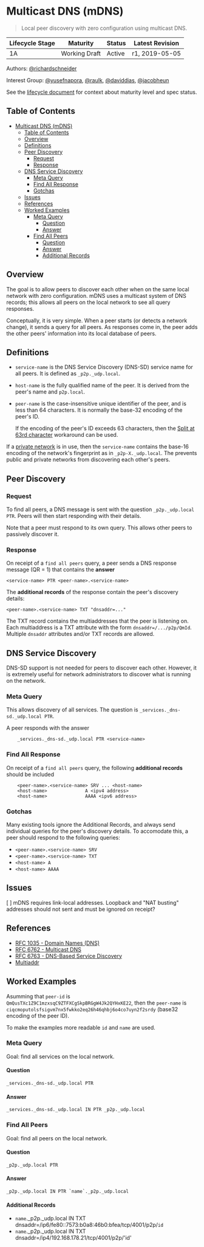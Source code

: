 # Multicast DNS (mDNS)

> Local peer discovery with zero configuration using multicast DNS.

| Lifecycle Stage | Maturity       | Status | Latest Revision |
|-----------------|----------------|--------|-----------------|
| 1A              | Working Draft  | Active | r1, 2019-05-05  |

Authors: [@richardschneider]

Interest Group: [@yusefnapora], [@raulk], [@daviddias], [@jacobheun]

[@richardschneider]: https://github.com/richardschneider
[@yusefnapora]: https://github.com/yusefnapora
[@raulk]: https://github.com/raulk
[@daviddias]: https://github.com/daviddias
[@jacobheun]: https://github.com/jacobheun

See the [lifecycle document][lifecycle-spec] for context about maturity level
and spec status.

[lifecycle-spec]: https://github.com/libp2p/specs/blob/master/00-framework-01-spec-lifecycle.md

## Table of Contents

- [Multicast DNS (mDNS)](#multicast-dns-mdns)
    - [Table of Contents](#table-of-contents)
    - [Overview](#overview)
    - [Definitions](#definitions)
    - [Peer Discovery](#peer-discovery)
        - [Request](#request)
        - [Response](#response)
    - [DNS Service Discovery](#dns-service-discovery)
        - [Meta Query](#meta-query)
        - [Find All Response](#find-all-response)
        - [Gotchas](#gotchas)
    - [Issues](#issues)
    - [References](#references)
    - [Worked Examples](#worked-examples)
        - [Meta Query](#meta-query-1)
            - [Question](#question)
            - [Answer](#answer)
        - [Find All Peers](#find-all-peers)
            - [Question](#question-1)
            - [Answer](#answer-1)
            - [Additional Records](#additional-records)

## Overview

The goal is to allow peers to discover each other when on the same local network with zero configuration. mDNS uses a multicast system of DNS records; this allows all peers on the local network to see all query responses.

Conceptually, it is very simple. When a peer starts (or detects a network change), it sends a query for all peers. As responses come in, the peer adds the other peers' information into its local database of peers.

## Definitions

- `service-name` is the DNS Service Discovery (DNS-SD) service name for all peers. It is defined as `_p2p._udp.local`.
- `host-name` is the fully qualified name of the peer. It is derived from the peer's name and `p2p.local`.
- `peer-name` is the case-insensitive unique identifier of the peer, and is less than 64 characters. It is normally the base-32 encoding of the peer's ID.

   If the encoding of the peer's ID exceeds 63 characters, then the [Split at 63rd character](https://github.com/ipfs/in-web-browsers/issues/89#issue-341357014) workaround can be used.

If a [private network](https://github.com/libp2p/specs/blob/master/pnet/Private-Networks-PSK-V1.md) is in use, then the `service-name` contains the base-16 encoding of the network's fingerprint  as in `_p2p-X._udp.local`. 
The prevents public and private networks from discovering each other's peers.

## Peer Discovery

### Request

To find all peers, a DNS message is sent with the question `_p2p._udp.local PTR`. Peers will then start responding with their details.

Note that a peer must respond to its own query. This allows other peers to passively discover it.

### Response

On receipt of a `find all peers` query, a peer sends a DNS response message (QR = 1) that contains the **answer**

```
<service-name> PTR <peer-name>.<service-name>
```

The **additional records** of the response contain the peer's discovery details:

```
<peer-name>.<service-name> TXT "dnsaddr=..."
```

The TXT record contains the multiaddresses that the peer is listening on. Each multiaddress is a TXT attribute with the form `dnsaddr=/.../p2p/QmId`. Multiple `dnsaddr` attributes and/or TXT records are allowed.

## DNS Service Discovery

DNS-SD support is not needed for peers to discover each other. However, it is extremely useful for network administrators to discover what is running on the network.

### Meta Query

This allows discovery of all services. The question is `_services._dns-sd._udp.local PTR`.

A peer responds with the answer

```
    _services._dns-sd._udp.local PTR <service-name>
```   
   
### Find All Response

On receipt of a `find all peers` query, the following **additional records** should be included

```
    <peer-name>.<service-name> SRV ... <host-name>
    <host-name>              A <ipv4 address>
    <host-name>              AAAA <ipv6 address>
```

### Gotchas

Many existing tools ignore the Additional Records, and always send individual queries for the peer's discovery details. To accomodate this, a peer should respond to the following queries:

- `<peer-name>.<service-name> SRV`
- `<peer-name>.<service-name> TXT`
- `<host-name> A`
- `<host-name> AAAA`

## Issues

[ ] mDNS requires link-local addresses. Loopback and "NAT busting" addresses should not sent and must be ignored on receipt?
 
## References

- [RFC 1035 - Domain Names (DNS)](https://tools.ietf.org/html/rfc1035)
- [RFC 6762 - Multicast DNS](https://tools.ietf.org/html/rfc6762)
- [RFC 6763 - DNS-Based Service Discovery](https://tools.ietf.org/html/rfc6763)
- [Multiaddr](https://github.com/multiformats/multiaddr)

## Worked Examples

Asumming that `peer-id` is `QmQusTXc1Z9C1mzxsqC9ZTFXCgSkpBRGgW4Jk2QYHxKE22`, then the `peer-name` is `ciqcmoputolsfsigvm7nx5fwkko2eq26h46qhbj6o4co7uyn2f2srdy` (base32 encoding of the peer ID).

To make the examples more readable `id` and `name` are used.

### Meta Query

Goal: find all services on the local network.

#### Question

```
_services._dns-sd._udp.local PTR
```

#### Answer

```
_services._dns-sd._udp.local IN PTR _p2p._udp.local
```

### Find All Peers

Goal: find all peers on the local network.

#### Question

```
_p2p._udp.local PTR
```

#### Answer

```
_p2p._udp.local IN PTR `name`._p2p._udp.local
```

#### Additional Records

- `name`._p2p._udp.local IN TXT dnsaddr=/ip6/fe80::7573:b0a8:46b0:bfea/tcp/4001/p2p/`id`
- `name`._p2p._udp.local IN TXT dnsaddr=/ip4/192.168.178.21/tcp/4001/p2p/'id'
